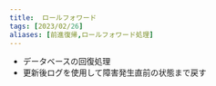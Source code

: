 ```yaml
---
title:  ロールフォワード
tags: [2023/02/26]
aliases: [前進復帰,ロールフォワード処理]
---
```


- データベースの回復処理
- 更新後ログを使用して障害発生直前の状態まで戻す